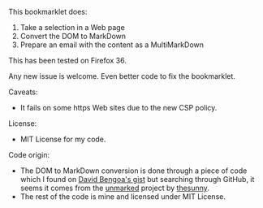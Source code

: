 This bookmarklet does:

1. Take a selection in a Web page
2. Convert the DOM to MarkDown
3. Prepare an email with the content as a MultiMarkDown

This has been tested on Firefox 36.

Any new issue is welcome. 
Even better code to fix the bookmarklet.

Caveats:

* It fails on some https Web sites due to the new CSP policy.

License:
* MIT License for my code.

Code origin:
* The DOM to MarkDown conversion is done through a piece of code which I found on [David Bengoa's gist](https://gist.github.com/YouWoTMA/1762527) but searching through GitHub, it seems it comes from the [unmarked](https://github.com/thesunny/unmarked) project by [thesunny](https://github.com/thesunny).
* The rest of the code is mine and licensed under MIT License.
